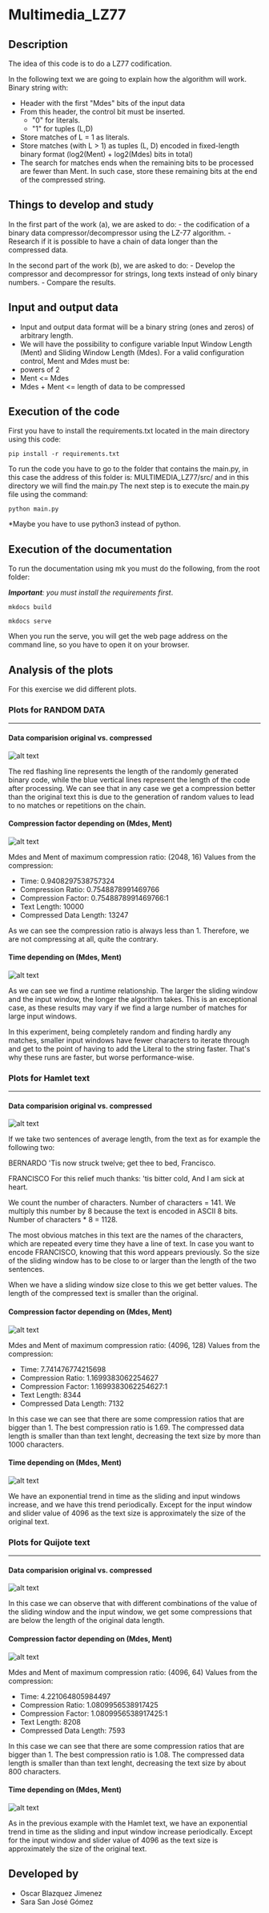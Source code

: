 # Multimedia_LZ77
## Description
The idea of this code is to do a LZ77 codification. 

In the following text we are going to explain how the algorithm will work. Binary string with:
- Header with the first "Mdes" bits of the input data
- From this header, the control bit must be inserted.
    - "0" for literals.
    - "1" for tuples (L,D)
- Store matches of L = 1 as literals.
- Store matches (with L > 1) as tuples (L, D) encoded in fixed-length binary format (log2(Ment) + log2(Mdes) bits in total)
- The search for matches ends when the remaining bits to be processed are fewer than Ment. In such case, store these remaining bits at the end of the compressed string.

## Things to develop and study
In the first part of the work (a), we are asked to do:
    - the codification of a binary data compressor/decompressor using the LZ-77 algorithm.
    - Research if it is possible to have a chain of data longer than the compressed data.

In the second part of the work (b), we are asked to do:
    - Develop the compressor and decompressor for strings, long texts instead of only binary numbers.
    - Compare the results. 

## Input and output data
- Input and output data format will be a binary string (ones and zeros) of arbitrary length.
- We will have the possibility to configure variable Input Window Length (Ment) and Sliding Window Length (Mdes).
For a valid configuration control, Ment and Mdes must be:
- powers of 2
- Ment <= Mdes
- Mdes + Ment <= length of data to be compressed

## Execution of the code
First you have to install the requirements.txt located in the main directory using this code: 

> 
    pip install -r requirements.txt

To run the code you have to go to the folder that contains the main.py, in this case the address of this folder is: MULTIMEDIA_LZ77/src/ and in this directory we will find the main.py
The next step is to execute the main.py file using the command:

> 
    python main.py

*Maybe you have to use python3 instead of python. 

## Execution of the documentation
To run the documentation using mk you must do the following, from the root folder:

***Important**: you must install the requirements first*.

> 
    mkdocs build
    

> 
    mkdocs serve

When you run the serve, you will get the web page address on the command line, so you have to open it on your browser. 

## Analysis of the plots
For this exercise we did different plots. 


### Plots for RANDOM DATA
--- 
#### Data comparision original vs. compressed
![alt text](<media/raw/Data comparision original vs. compressed - RANDOM DATA.png>)

The red flashing line represents the length of the randomly generated binary code, while the blue vertical lines represent the length of the code after processing. We can see that in any case we get a compression better than the original text this is due to the generation of random values to lead to no matches or repetitions on the chain. 

#### Compression factor depending on (Mdes, Ment)
![alt text](<media/raw/Compression factor depending on (Mdes, Ment) - RANDOM DATA.png>)

Mdes and Ment of maximum compression ratio: (2048, 16)
Values from the compression:
 - Time:  0.9408297538757324 
 - Compression Ratio:  0.7548878991469766 
 - Compression Factor:  0.7548878991469766:1 
 - Text Length:  10000 
 - Compressed Data Length:  13247


As we can see the compression ratio is always less than 1. Therefore, we are not compressing at all, quite the contrary.

#### Time depending on (Mdes, Ment)
![alt text](<media/raw/Time depending on (Mdes, Ment) - RANDOM DATA.png>)


As we can see we find a runtime relationship. The larger the sliding window and the input window, the longer the algorithm takes. This is an exceptional case, as these results may vary if we find a large number of matches for large input windows.

In this experiment, being completely random and finding hardly any matches, smaller input windows have fewer characters to iterate through and get to the point of having to add the Literal to the string faster. That's why these runs are faster, but worse performance-wise.

### Plots for Hamlet text
--- 
#### Data comparision original vs. compressed
![alt text](<media/raw/Data comparision original vs. compressed - HAMLET.png>)

If we take two sentences of average length, from the text as for example the following two:

BERNARDO 'Tis now struck twelve; get thee to bed, Francisco.

FRANCISCO For this relief much thanks: 'tis bitter cold, And I am sick at heart.

We count the number of characters. Number of characters = 141. 
We multiply this number by 8 because the text is encoded in ASCII 8 bits. Number of characters * 8 = 1128.

The most obvious matches in this text are the names of the characters, which are repeated every time they have a line of text.
In case you want to encode FRANCISCO, knowing that this word appears previously. So the size of the sliding window has to be close to or larger than the length of the two sentences. 

When we have a sliding window size close to this we get better values. The length of the compressed text is smaller than the original. 


#### Compression factor depending on (Mdes, Ment)
![alt text](<media/raw/Compression factor depending on (Mdes, Ment) - HAMLET.png>)

Mdes and Ment of maximum compression ratio: (4096, 128)
Values from the compression:
 - Time:  7.741476774215698 
 - Compression Ratio:  1.1699383062254627 
 - Compression Factor:  1.1699383062254627:1 
 - Text Length:  8344 
 - Compressed Data Length:  7132

In this case we can see that there are some compression ratios that are bigger than 1. The best compression ratio is 1.69. The compressed data length is smaller than than text lenght, decreasing the text size by more than 1000 characters. 

#### Time depending on (Mdes, Ment)
![alt text](<media/raw/Time depending on (Mdes, Ment) - HAMLET.png>)

We have an exponential trend in time as the sliding and input windows increase, and we have this trend periodically. Except for the input window and slider value of 4096 as the text size is approximately the size of the original text.

### Plots for Quijote text
--- 
#### Data comparision original vs. compressed
![alt text](<media/raw/Data comparision original vs. compressed - QUIJOTE.png>)

In this case we can observe that with different combinations of the value of the sliding window and the input window, we get some compressions that are below the length of the original data length.

#### Compression factor depending on (Mdes, Ment)
![alt text](<media/raw/Compression factor depending on (Mdes, Ment) - QUIJOTE.png>)

Mdes and Ment of maximum compression ratio: (4096, 64)
Values from the compression:
 - Time:  4.221064805984497 
 - Compression Ratio:  1.0809956538917425 
 - Compression Factor:  1.0809956538917425:1 
 - Text Length:  8208 
 - Compressed Data Length:  7593

In this case we can see that there are some compression ratios that are bigger than 1. The best compression ratio is 1.08. The compressed data length is smaller than than text lenght, decreasing the text size by about 800 characters. 


#### Time depending on (Mdes, Ment)
![alt text](<media/raw/Time depending on (Mdes, Ment) - QUIJOTE.png>)

As in the previous example with the Hamlet text, we have an exponential trend in time as the sliding and input window increase periodically. Except for the input window and slider value of 4096 as the text size is approximately the size of the original text.


## Developed by 
- Oscar Blazquez Jimenez
- Sara San José Gómez
